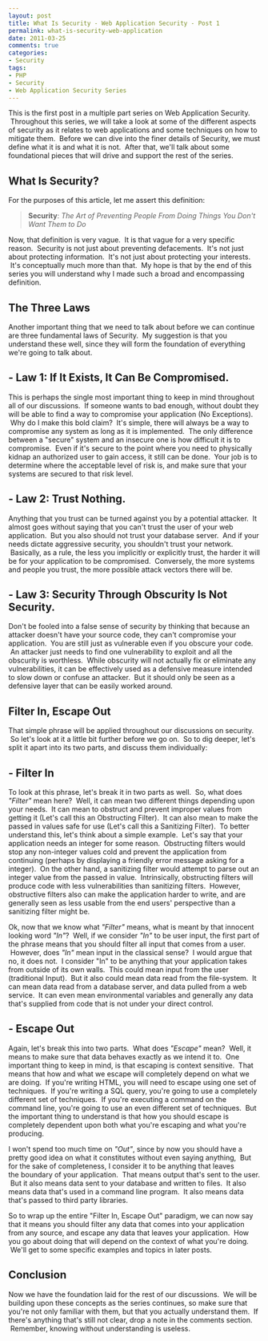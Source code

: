 ```yaml
---
layout: post
title: What Is Security - Web Application Security - Post 1
permalink: what-is-security-web-application
date: 2011-03-25
comments: true
categories:
- Security
tags:
- PHP
- Security
- Web Application Security Series
---
```


This is the first post in a multiple part series on Web Application Security.  Throughout this series, we will take a look at some of the different aspects of security as it relates to web applications and some techniques on how to mitigate them.  Before we can dive into the finer details of Security, we must define what it is and what it is not.  After that, we'll talk about some foundational pieces that will drive and support the rest of the series.

<!--more-->

## What Is Security?

For the purposes of this article, let me assert this definition:
> **Security**: *The Art of Preventing People From Doing Things You Don't Want Them to Do*

Now, that definition is very vague.  It is that vague for a very specific reason.  Security is not just about preventing defacements.  It's not just about protecting information.  It's not just about protecting your interests.  It's conceptually much more than that.  My hope is that by the end of this series you will understand why I made such a broad and encompassing definition.

## The Three Laws

Another important thing that we need to talk about before we can continue are three fundamental laws of Security.  My suggestion is that you understand these well, since they will form the foundation of everything we're going to talk about.

## - Law 1: If It Exists, It Can Be Compromised.

This is perhaps the single most important thing to keep in mind throughout all of our discussions.  If someone wants to bad enough, without doubt they will be able to find a way to compromise your application (No Exceptions).  Why do I make this bold claim?  It's simple, there will always be a way to compromise any system as long as it is implemented.  The only difference between a "secure" system and an insecure one is how difficult it is to compromise.  Even if it's secure to the point where you need to physically kidnap an authorized user to gain access, it still can be done.  Your job is to determine where the acceptable level of risk is, and make sure that your systems are secured to that risk level.

## - Law 2: Trust Nothing.

Anything that you trust can be turned against you by a potential attacker.  It almost goes without saying that you can't trust the user of your web application.  But you also should not trust your database server.  And if your needs dictate aggressive security, you shouldn't trust your network.  Basically, as a rule, the less you implicitly or explicitly trust, the harder it will be for your application to be compromised.  Conversely, the more systems and people you trust, the more possible attack vectors there will be. 

## - Law 3: Security Through Obscurity Is Not Security.

Don't be fooled into a false sense of security by thinking that because an attacker doesn't have your source code, they can't compromise your application.  You are still just as vulnerable even if you obscure your code.  An attacker just needs to find one vulnerability to exploit and all the obscurity is worthless.  While obscurity will not actually fix or eliminate any vulnerabilities, it can be effectively used as a defensive measure intended to slow down or confuse an attacker.  But it should only be seen as a defensive layer that can be easily worked around.

## Filter In, Escape Out

That simple phrase will be applied throughout our discussions on security.  So let's look at it a little bit further before we go on.  So to dig deeper, let's split it apart into its two parts, and discuss them individually:

## - Filter In

To look at this phrase, let's break it in two parts as well.  So, what does *"Filter"* mean here?  Well, it can mean two different things depending upon your needs.  It can mean to obstruct and prevent improper values from getting it (Let's call this an Obstructing Filter).  It can also mean to make the passed in values safe for use (Let's call this a Sanitizing Filter).  To better understand this, let's think about a simple example.  Let's say that your application needs an integer for some reason.  Obstructing filters would stop any non-integer values cold and prevent the application from continuing (perhaps by displaying a friendly error message asking for a integer).  On the other hand, a sanitizing filter would attempt to parse out an integer value from the passed in value.  Intrinsically, obstructing filters will produce code with less vulnerabilities than sanitizing filters.  However, obstructive filters also can make the application harder to write, and are generally seen as less usable from the end users' perspective than a sanitizing filter might be.


Ok, now that we know what *"Filter"* means, what is meant by that innocent looking word *"In"*?  Well, if we consider *"In"* to be user input, the first part of the phrase means that you should filter all input that comes from a user.  However, does *"In"* mean input in the classical sense?  I would argue that no, it does not.  I consider "In" to be anything that your application takes from outside of its own walls.  This could mean input from the user (traditional Input).  But it also could mean data read from the file-system.  It can mean data read from a database server, and data pulled from a web service.  It can even mean environmental variables and generally any data that's supplied from code that is not under your direct control.

## - Escape Out

Again, let's break this into two parts.  What does *"Escape"* mean?  Well, it means to make sure that data behaves exactly as we intend it to.  One important thing to keep in mind, is that escaping is context sensitive.  That means that how and what we escape will completely depend on what we are doing.  If you're writing HTML, you will need to escape using one set of techniques.  If you're writing a SQL query, you're going to use a completely different set of techniques.  If you're executing a command on the command line, you're going to use an even different set of techniques.  But the important thing to understand is that how you should escape is completely dependent upon both what you're escaping and what you're producing.


I won't spend too much time on *"Out"*, since by now you should have a pretty good idea on what it constitutes without even saying anything,  But for the sake of completeness, I consider it to be anything that leaves the boundary of your application.  That means output that's sent to the user.  But it also means data sent to your database and written to files.  It also means data that's used in a command line program.  It also means data that's passed to third party libraries.


So to wrap up the entire "Filter In, Escape Out" paradigm, we can now say that it means you should filter any data that comes into your application from any source, and escape any data that leaves your application.  How you go about doing that will depend on the context of what you're doing.  We'll get to some specific examples and topics in later posts.

## Conclusion

Now we have the foundation laid for the rest of our discussions.  We will be building upon these concepts as the series continues, so make sure that you're not only familiar with them, but that you actually understand them.  If there's anything that's still not clear, drop a note in the comments section.  Remember, knowing without understanding is useless.
